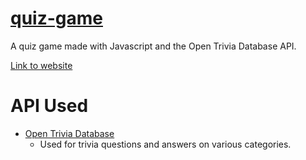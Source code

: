 # [quiz-game](https://quiz-game-js.herokuapp.com/)
A quiz game made with Javascript and the Open Trivia Database API.

[Link to website](https://quiz-game-js.herokuapp.com/)

# API Used
- [Open Trivia Database](https://opentdb.com/api_config.php)
  - Used for trivia questions and answers on various categories.
